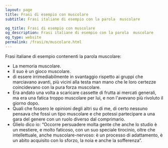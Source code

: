 ```yaml
---
layout: page
title: Frasi di esempio con muscolare 
subtitle: Frasi italiane di esempio con la parola  muscolare

og_title: Frasi di esempio con muscolare 
og_description: Frasi italiane di esempio con la parola  muscolare
og_type: website
permalink: /frasi/m/muscolare.html
---
```


Frasi italiane di esempio contenenti la parola muscolare:


- La memoria muscolare.
- Il suo è un gioco muscolare.
- di essere irrimediabilmente in svantaggio rispetto ai gruppi che marciavano avanti, più vicini alla testa man mano che le loro certezze coincidevano con la pura forza muscolare.
- Era andato una volta a scaricare cassette di frutta ai mercati generali, ma era una fatica troppo muscolare per lui, e non l'avevano più rivoluto il giorno dopo.
- Quali che fossero le opinioni degli altri su di me, di certo nessuno pensava che fossi un tipo muscolare e che potessi partecipare a una gara del genere con un ruolo diverso dal comprimario.
- Glielo dico io: “Occorre persuadere molta gente che anche lo studio è un mestiere, e molto faticoso, con un suo speciale tirocinio, oltre che intellettuale, anche muscolare-nervoso: è un processo di adattamento, è un abito acquisito con lo sforzo, la noia e anche la sofferenza”.
